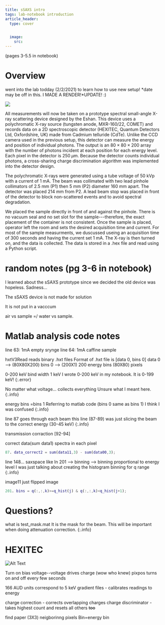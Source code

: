 ```yaml
---
title: sSAXS intro 
tags: lab-notebook introduction
article_header:
  type: cover
   

  image:
    src: 
---
```

(pages 3-5.5 in notebook)
# Overview 
went into the lab todday (2/2/2021) to learn how to use new setup! *date may be off in this.
I MADE A RENDER!*UPDATE! :) 

 
![](/files/ssaxs5.png)

All measurements will now be taken on a prototype spectral small-angle X-ray scattering device designed by the Eshan. This device uses a polychromatic X-ray source (tungsten anode, MXR-160/22, COMET) and records data on a 2D spectroscopic detector (HEXITEC, Quantum Detectors Ltd, Oxfordshire, UK) made from Cadmium telluride (CdTe). Unlike the CCD camera used in the previous setup, this detector can measure the energy and position of individual photons. The output is an $80 \times 80 \times 200$ array with the number of photons incident at each position for each energy level. Each pixel in the detector is $250\; \mu$m. Because the detector counts individual photons, a cross-sharing charge discrimination algorithm was implemented into the detector design. 

The polychromatic X-rays were generated using a tube voltage of 50 kVp with a current of 1 mA. The beam was collimated with two lead pinhole collimators of 2.5 mm (P1) then 5 mm (P2) diameter 160 mm apart. The detector was placed 214 mm from P2. A lead beam stop was placed in front of the detector to block non-scattered events and to avoid spectral degradation. 

We placed the sample directly in front of and against the pinhole. There is no vacuum seal and no set slot for the sample---therefore, the exact placement of the container is not consistent. Once the sample is placed,  operator left the room and sets the desired acquisition time and current. For most of the sample measurments, we duscussed useing an acquisition time of 300 seconds and having the current set 1 mA. The X-ray is then turned on, and the data is collected. The data is stored in a .hex file and read using a Python script.



# random notes (pg 3-6 in notebook)



I learned about the sSAXS prototype since we decided the old device was hopeless. Sadness...

The sSAXS device is not made for solution 

It is not put in a vacccum 

air vs sample =/ water vs sample. 

# Matlab analysis code notes
line 63: 1mA empty srynge 
line 64: 1mA caffine sample 

hxtV3Read reads binary .hxt files 
Format of .hxt file is 
[data 0, bins 0] 
data 0 --> (80X80X200)
bins 0 --> (200X1)
200 energy bins (80X80) pixels

0-200 keV bind width 1 keV
I wrote 0-200 keV in my notebook. It is 0-199 keV!
{:.error}

No matter what voltage... collects everything
Unsure what I meant here.
{:.info}

energy bins =bins 1
Referring to matlab code (bins 0 same as bins 1) I think I was confused 
{:.info}

line 87 goes through each beam 
this line (87-89) was just slicing the beam to the correct energy (30-45 keV)
{:.info}

transmission corraction [92-94]

correct data(sum data1)
spectra in each pixel 

```Matlab
87. data_correct2 = sum(data11,3) - sum(data00,3); 
```
line 148... saxspace like
In 201 --> binning --> binning proportional to energy level
I was just talking about creating the histogram binning for q range 
{:.info}

image11 just flipped image 

```Matlab
201. bins = q(:,:,k)>=q_hist(j) & q(:,:,k)<q_hist(j+1);

```

# Questions?
what is test_mask.mat 
It is the mask for the beam. This will be important when doing attenuation correction.
{:.info}

# HEXITEC

![Alt Text](/files/caffeinez.gif)



Turn on bias voltage--voltage drives charge (wow who knew) pixpos
turns on and off every few seconds 

166 AUD units correspond to 5 keV
gradient files - calibrates readings to energy

charge correction - corrects overlapping charges 
charge discriminator - takes highest count and resets all others ~~too~~

find paper (3X3) neigborinng pixels 
Bin=energy bin 
 
